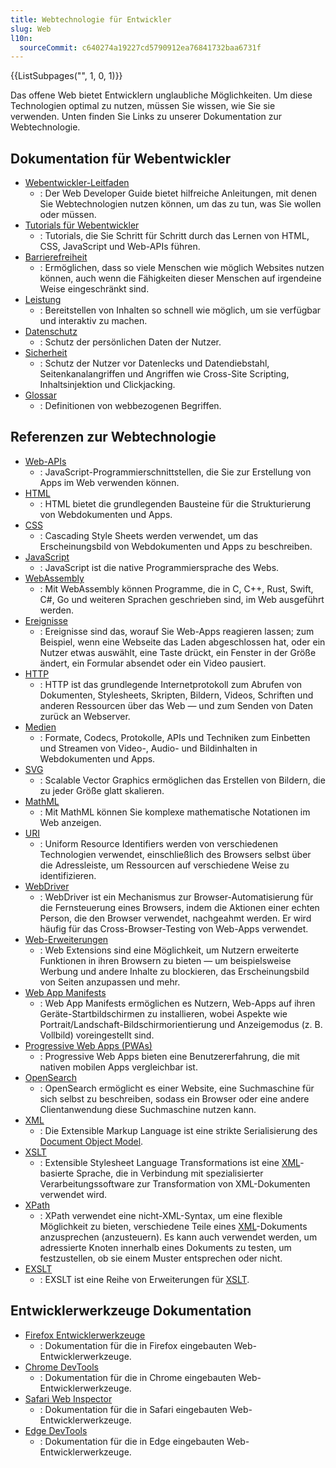 ```yaml
---
title: Webtechnologie für Entwickler
slug: Web
l10n:
  sourceCommit: c640274a19227cd5790912ea76841732baa6731f
---
```


<section id="Quick_links">
  {{ListSubpages("", 1, 0, 1)}}
</section>

Das offene Web bietet Entwicklern unglaubliche Möglichkeiten. Um diese Technologien optimal zu nutzen, müssen Sie wissen, wie Sie sie verwenden. Unten finden Sie Links zu unserer Dokumentation zur Webtechnologie.

## Dokumentation für Webentwickler

- [Webentwickler-Leitfaden](/de/docs/Web/Guide)
  - : Der Web Developer Guide bietet hilfreiche Anleitungen, mit denen Sie Webtechnologien nutzen können, um das zu tun, was Sie wollen oder müssen.
- [Tutorials für Webentwickler](/de/docs/Web/Tutorials)
  - : Tutorials, die Sie Schritt für Schritt durch das Lernen von HTML, CSS, JavaScript und Web-APIs führen.
- [Barrierefreiheit](/de/docs/Web/Accessibility)
  - : Ermöglichen, dass so viele Menschen wie möglich Websites nutzen können, auch wenn die Fähigkeiten dieser Menschen auf irgendeine Weise eingeschränkt sind.
- [Leistung](/de/docs/Web/Performance)
  - : Bereitstellen von Inhalten so schnell wie möglich, um sie verfügbar und interaktiv zu machen.
- [Datenschutz](/de/docs/Web/Privacy)
  - : Schutz der persönlichen Daten der Nutzer.
- [Sicherheit](/de/docs/Web/Security)
  - : Schutz der Nutzer vor Datenlecks und Datendiebstahl, Seitenkanalangriffen und Angriffen wie Cross-Site Scripting, Inhaltsinjektion und Clickjacking.
- [Glossar](/de/docs/Glossary)
  - : Definitionen von webbezogenen Begriffen.

## Referenzen zur Webtechnologie

- [Web-APIs](/de/docs/Web/API)
  - : JavaScript-Programmierschnittstellen, die Sie zur Erstellung von Apps im Web verwenden können.
- [HTML](/de/docs/Web/HTML)
  - : HTML bietet die grundlegenden Bausteine für die Strukturierung von Webdokumenten und Apps.
- [CSS](/de/docs/Web/CSS)
  - : Cascading Style Sheets werden verwendet, um das Erscheinungsbild von Webdokumenten und Apps zu beschreiben.
- [JavaScript](/de/docs/Web/JavaScript)
  - : JavaScript ist die native Programmiersprache des Webs.
- [WebAssembly](/de/docs/WebAssembly)
  - : Mit WebAssembly können Programme, die in C, C++, Rust, Swift, C#, Go und weiteren Sprachen geschrieben sind, im Web ausgeführt werden.
- [Ereignisse](/de/docs/Web/Events)
  - : Ereignisse sind das, worauf Sie Web-Apps reagieren lassen; zum Beispiel, wenn eine Webseite das Laden abgeschlossen hat, oder ein Nutzer etwas auswählt, eine Taste drückt, ein Fenster in der Größe ändert, ein Formular absendet oder ein Video pausiert.
- [HTTP](/de/docs/Web/HTTP)
  - : HTTP ist das grundlegende Internetprotokoll zum Abrufen von Dokumenten, Stylesheets, Skripten, Bildern, Videos, Schriften und anderen Ressourcen über das Web — und zum Senden von Daten zurück an Webserver.
- [Medien](/de/docs/Web/Media)
  - : Formate, Codecs, Protokolle, APIs und Techniken zum Einbetten und Streamen von Video-, Audio- und Bildinhalten in Webdokumenten und Apps.
- [SVG](/de/docs/Web/SVG)
  - : Scalable Vector Graphics ermöglichen das Erstellen von Bildern, die zu jeder Größe glatt skalieren.
- [MathML](/de/docs/Web/MathML)
  - : Mit MathML können Sie komplexe mathematische Notationen im Web anzeigen.
- [URI](/de/docs/Web/URI)
  - : Uniform Resource Identifiers werden von verschiedenen Technologien verwendet, einschließlich des Browsers selbst über die Adressleiste, um Ressourcen auf verschiedene Weise zu identifizieren.
- [WebDriver](/de/docs/Web/WebDriver)
  - : WebDriver ist ein Mechanismus zur Browser-Automatisierung für die Fernsteuerung eines Browsers, indem die Aktionen einer echten Person, die den Browser verwendet, nachgeahmt werden. Er wird häufig für das Cross-Browser-Testing von Web-Apps verwendet.
- [Web-Erweiterungen](/de/docs/Mozilla/Add-ons/WebExtensions)
  - : Web Extensions sind eine Möglichkeit, um Nutzern erweiterte Funktionen in ihren Browsern zu bieten — um beispielsweise Werbung und andere Inhalte zu blockieren, das Erscheinungsbild von Seiten anzupassen und mehr.
- [Web App Manifests](/de/docs/Web/Manifest)
  - : Web App Manifests ermöglichen es Nutzern, Web-Apps auf ihren Geräte-Startbildschirmen zu installieren, wobei Aspekte wie Portrait/Landschaft-Bildschirmorientierung und Anzeigemodus (z. B. Vollbild) voreingestellt sind.
- [Progressive Web Apps (PWAs)](/de/docs/Web/Progressive_web_apps)
  - : Progressive Web Apps bieten eine Benutzererfahrung, die mit nativen mobilen Apps vergleichbar ist.
- [OpenSearch](/de/docs/Web/OpenSearch)
  - : OpenSearch ermöglicht es einer Website, eine Suchmaschine für sich selbst zu beschreiben, sodass ein Browser oder eine andere Clientanwendung diese Suchmaschine nutzen kann.
- [XML](/de/docs/Web/XML)
  - : Die Extensible Markup Language ist eine strikte Serialisierung des [Document Object Model](/de/docs/Web/API/Document_Object_Model).
- [XSLT](/de/docs/Web/XSLT)
  - : Extensible Stylesheet Language Transformations ist eine [XML](/de/docs/Web/XML/XML_introduction)-basierte Sprache, die in Verbindung mit spezialisierter Verarbeitungssoftware zur Transformation von XML-Dokumenten verwendet wird.
- [XPath](/de/docs/Web/XPath)
  - : XPath verwendet eine nicht-XML-Syntax, um eine flexible Möglichkeit zu bieten, verschiedene Teile eines [XML](/de/docs/Web/XML/XML_introduction)-Dokuments anzusprechen (anzusteuern). Es kann auch verwendet werden, um adressierte Knoten innerhalb eines Dokuments zu testen, um festzustellen, ob sie einem Muster entsprechen oder nicht.
- [EXSLT](/de/docs/Web/EXSLT)
  - : EXSLT ist eine Reihe von Erweiterungen für [XSLT](/de/docs/Web/XSLT).

## Entwicklerwerkzeuge Dokumentation

- [Firefox Entwicklerwerkzeuge](https://firefox-source-docs.mozilla.org/devtools-user/index.html)
  - : Dokumentation für die in Firefox eingebauten Web-Entwicklerwerkzeuge.
- [Chrome DevTools](https://developer.chrome.com/docs/devtools/)
  - : Dokumentation für die in Chrome eingebauten Web-Entwicklerwerkzeuge.
- [Safari Web Inspector](https://webkit.org/web-inspector/)
  - : Dokumentation für die in Safari eingebauten Web-Entwicklerwerkzeuge.
- [Edge DevTools](https://learn.microsoft.com/en-us/microsoft-edge/devtools-guide-chromium/landing/)
  - : Dokumentation für die in Edge eingebauten Web-Entwicklerwerkzeuge.
